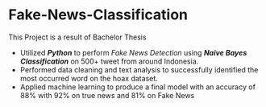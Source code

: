 # Fake-News-Classification
This Project is a result of Bachelor Thesis
* Utilized ***Python*** to perform *Fake News Detection* using ***Naive Bayes Classification*** on 500+ tweet from around Indonesia.
* Performed data cleaning and text analysis to successfully identified the most occurred word on the hoax dataset.
* Applied machine learning to produce a final model with an accuracy of 88% with 92% on true news and 81% on Fake News
